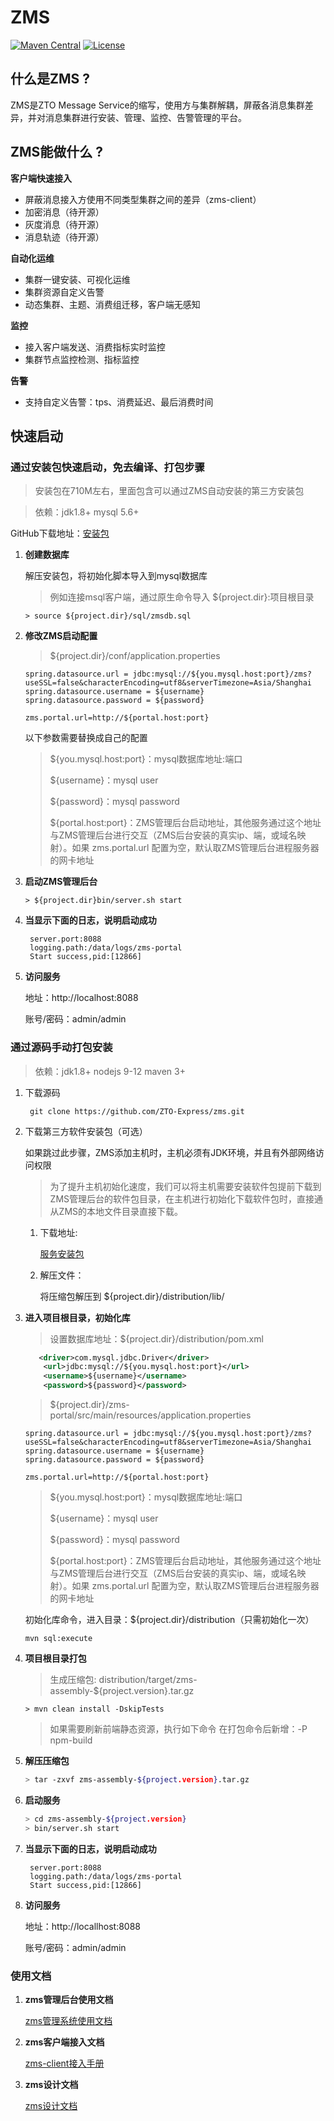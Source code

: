 

# ZMS

[![Maven Central](https://maven-badges.herokuapp.com/maven-central/org.apache.rocketmq/rocketmq-all/badge.svg)](http://search.maven.org/#search%7Cga%7C1%7Corg.apache.rocketmq)
[![License](https://img.shields.io/badge/license-Apache%202-4EB1BA.svg)](https://www.apache.org/licenses/LICENSE-2.0.html)

## 什么是ZMS ?

ZMS是ZTO Message Service的缩写，使用方与集群解耦，屏蔽各消息集群差异，并对消息集群进行安装、管理、监控、告警管理的平台。

## ZMS能做什么 ?

**客户端快速接入**

* 屏蔽消息接入方使用不同类型集群之间的差异（zms-client）
* 加密消息（待开源）
* 灰度消息（待开源）
* 消息轨迹（待开源）

**自动化运维**

* 集群一键安装、可视化运维
* 集群资源自定义告警
* 动态集群、主题、消费组迁移，客户端无感知

**监控**

* 接入客户端发送、消费指标实时监控
* 集群节点监控检测、指标监控

**告警**

* 支持自定义告警：tps、消费延迟、最后消费时间

## 快速启动

### 	通过安装包快速启动，免去编译、打包步骤

> 安装包在710M左右，里面包含可以通过ZMS自动安装的第三方安装包

>  依赖：jdk1.8+   	mysql 5.6+

GitHub下载地址：[安装包](https://github.com/ZTO-Express/zms/releases/download/1.0.0/zms-assembly-1.0.0.RELEASE.zip)

1. **创建数据库**

   解压安装包，将初始化脚本导入到mysql数据库

   > 例如连接msql客户端，通过原生命令导入 ${project.dir}:项目根目录

   ```she
   > source ${project.dir}/sql/zmsdb.sql
   ```

2. **修改ZMS启动配置**

   > ${project.dir}/conf/application.properties

   ```properties
   spring.datasource.url = jdbc:mysql://${you.mysql.host:port}/zms?useSSL=false&characterEncoding=utf8&serverTimezone=Asia/Shanghai
   spring.datasource.username = ${username}
   spring.datasource.password = ${password}
   
   zms.portal.url=http://${portal.host:port}
   ```

   以下参数需要替换成自己的配置

   > ${you.mysql.host:port}：mysql数据库地址:端口
   >
   > ${username}：mysql user
   >
   > ${password}：mysql password
   >
   > ${portal.host:port}：ZMS管理后台启动地址，其他服务通过这个地址与ZMS管理后台进行交互（ZMS后台安装的真实ip、端，或域名映射）。如果 zms.portal.url 配置为空，默认取ZMS管理后台进程服务器的网卡地址

3. **启动ZMS管理后台**

   ```she
   > ${project.dir}bin/server.sh start
   ```

4. **当显示下面的日志，说明启动成功**

   ``` she
    server.port:8088 
    logging.path:/data/logs/zms-portal 
    Start success,pid:[12866] 
   ```

5. **访问服务**

   地址：http://localhost:8088

   账号/密码：admin/admin


### 通过源码手动打包安装

> 依赖：jdk1.8+     nodejs 9-12    maven 3+
>

1. 下载源码

   ``` shell
    git clone https://github.com/ZTO-Express/zms.git
   ```

2. 下载第三方软件安装包（可选）

   如果跳过此步骤，ZMS添加主机时，主机必须有JDK环境，并且有外部网络访问权限

   > 为了提升主机初始化速度，我们可以将主机需要安装软件包提前下载到ZMS管理后台的软件包目录，在主机进行初始化下载软件包时，直接通从ZMS的本地文件目录直接下载。

   1. 下载地址:

       [服务安装包](https://github.com/ZTO-Express/zms/releases/download/1.0.0/zms-lib.zip)

   2. 解压文件：

      将压缩包解压到 ${project.dir}/distribution/lib/

3. **进入项目根目录，初始化库**

   > 设置数据库地址：${project.dir}/distribution/pom.xml

   ```xml
      <driver>com.mysql.jdbc.Driver</driver>
       <url>jdbc:mysql://${you.mysql.host:port}</url>
       <username>${username}</username>
       <password>${password}</password>
   ```

   > ${project.dir}/zms-portal/src/main/resources/application.properties

   ```properties
   spring.datasource.url = jdbc:mysql://${you.mysql.host:port}/zms?useSSL=false&characterEncoding=utf8&serverTimezone=Asia/Shanghai
   spring.datasource.username = ${username}
   spring.datasource.password = ${password}
   
   zms.portal.url=http://${portal.host:port}
   ```
   > ${you.mysql.host:port}：mysql数据库地址:端口
   >
   > ${username}：mysql user
   >
   > ${password}：mysql password
   >
   > ${portal.host:port}：ZMS管理后台启动地址，其他服务通过这个地址与ZMS管理后台进行交互（ZMS后台安装的真实ip、端，或域名映射）。如果 zms.portal.url 配置为空，默认取ZMS管理后台进程服务器的网卡地址

   

   初始化库命令，进入目录：${project.dir}/distribution（只需初始化一次）

   ```she
   mvn sql:execute
   ```

4. **项目根目录打包**

   > 生成压缩包: distribution/target/zms-assembly-${project.version}.tar.gz

   ```she
   > mvn clean install -DskipTests 
   ```

   > 如果需要刷新前端静态资源，执行如下命令 在打包命令后新增：-P npm-build

5. **解压压缩包**

   ```sh
   > tar -zxvf zms-assembly-${project.version}.tar.gz
   ```

6. **启动服务**

   ```sh
   > cd zms-assembly-${project.version}
   > bin/server.sh start
   ```

7. **当显示下面的日志，说明启动成功**

   ``` she
    server.port:8088 
    logging.path:/data/logs/zms-portal 
    Start success,pid:[12866] 
   ```

8. **访问服务**

   地址：http://locallhost:8088

   账号/密码：admin/admin

### 使用文档

1. **zms管理后台使用文档**

   [zms管理系统使用文档](https://github.com/ZTO-Express/zms/wiki/zms%E7%AE%A1%E7%90%86%E7%B3%BB%E7%BB%9F%E4%BD%BF%E7%94%A8%E6%96%87%E6%A1%A3)

2. **zms客户端接入文档**

   [zms-client接入手册](https://github.com/ZTO-Express/zms/wiki/zms-client%E6%8E%A5%E5%85%A5%E6%89%8B%E5%86%8C)
   
3.  **zms设计文档**

    [zms设计文档](https://github.com/ZTO-Express/zms/wiki/zms%E8%AE%BE%E8%AE%A1%E6%96%87%E6%A1%A3)

  
